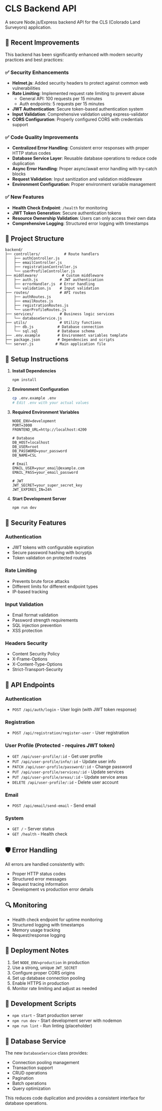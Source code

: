 # CLS Backend API

A secure Node.js/Express backend API for the CLS (Colorado Land Surveyors) application.

## 🚀 Recent Improvements

This backend has been significantly enhanced with modern security practices and best practices:

### ✅ Security Enhancements
- **Helmet.js**: Added security headers to protect against common web vulnerabilities
- **Rate Limiting**: Implemented request rate limiting to prevent abuse
  - General API: 100 requests per 15 minutes
  - Auth endpoints: 5 requests per 15 minutes
- **JWT Authentication**: Secure token-based authentication system
- **Input Validation**: Comprehensive validation using express-validator
- **CORS Configuration**: Properly configured CORS with credentials support

### ✅ Code Quality Improvements
- **Centralized Error Handling**: Consistent error responses with proper HTTP status codes
- **Database Service Layer**: Reusable database operations to reduce code duplication
- **Async Error Handling**: Proper async/await error handling with try-catch blocks
- **Request Validation**: Input sanitization and validation middleware
- **Environment Configuration**: Proper environment variable management

### ✅ New Features
- **Health Check Endpoint**: `/health` for monitoring
- **JWT Token Generation**: Secure authentication tokens
- **Resource Ownership Validation**: Users can only access their own data
- **Comprehensive Logging**: Structured error logging with timestamps

## 📁 Project Structure

```
backend/
├── controllers/           # Route handlers
│   ├── authController.js
│   ├── emailController.js
│   ├── registrationController.js
│   └── userProfileController.js
├── middleware/           # Custom middleware
│   ├── auth.js          # JWT authentication
│   ├── errorHandler.js  # Error handling
│   └── validation.js    # Input validation
├── routes/              # API routes
│   ├── authRoutes.js
│   ├── emailRoutes.js
│   ├── registrationRoutes.js
│   └── userProfileRoutes.js
├── services/            # Business logic services
│   └── databaseService.js
├── utils/               # Utility functions
│   ├── db.js           # Database connection
│   └── sql.sql         # Database schema
├── .env.example        # Environment variables template
├── package.json        # Dependencies and scripts
└── server.js          # Main application file
```

## 🔧 Setup Instructions

1. **Install Dependencies**
   ```bash
   npm install
   ```

2. **Environment Configuration**
   ```bash
   cp .env.example .env
   # Edit .env with your actual values
   ```

3. **Required Environment Variables**
   ```env
   NODE_ENV=development
   PORT=3000
   FRONTEND_URL=http://localhost:4200
   
   # Database
   DB_HOST=localhost
   DB_USER=root
   DB_PASSWORD=your_password
   DB_NAME=CSL
   
   # Email
   EMAIL_USER=your_email@example.com
   EMAIL_PASS=your_email_password
   
   # JWT
   JWT_SECRET=your_super_secret_key
   JWT_EXPIRES_IN=24h
   ```

4. **Start Development Server**
   ```bash
   npm run dev
   ```

## 🔐 Security Features

### Authentication
- JWT tokens with configurable expiration
- Secure password hashing with bcryptjs
- Token validation on protected routes

### Rate Limiting
- Prevents brute force attacks
- Different limits for different endpoint types
- IP-based tracking

### Input Validation
- Email format validation
- Password strength requirements
- SQL injection prevention
- XSS protection

### Headers Security
- Content Security Policy
- X-Frame-Options
- X-Content-Type-Options
- Strict-Transport-Security

## 📡 API Endpoints

### Authentication
- `POST /api/auth/login` - User login (with JWT token response)

### Registration
- `POST /api/registration/register-user` - User registration

### User Profile (Protected - requires JWT token)
- `GET /api/user-profile/:id` - Get user profile
- `PUT /api/user-profile/info/:id` - Update user info
- `PATCH /api/user-profile/password/:id` - Change password
- `PUT /api/user-profile/services/:id` - Update services
- `PUT /api/user-profile/areas/:id` - Update service areas
- `DELETE /api/user-profile/:id` - Delete user account

### Email
- `POST /api/email/send-email` - Send email

### System
- `GET /` - Server status
- `GET /health` - Health check

## 🛡️ Error Handling

All errors are handled consistently with:
- Proper HTTP status codes
- Structured error messages
- Request tracing information
- Development vs production error details

## 🔍 Monitoring

- Health check endpoint for uptime monitoring
- Structured logging with timestamps
- Memory usage tracking
- Request/response logging

## 🚀 Deployment Notes

1. Set `NODE_ENV=production` in production
2. Use a strong, unique `JWT_SECRET`
3. Configure proper CORS origins
4. Set up database connection pooling
5. Enable HTTPS in production
6. Monitor rate limiting and adjust as needed

## 📝 Development Scripts

- `npm start` - Start production server
- `npm run dev` - Start development server with nodemon
- `npm run lint` - Run linting (placeholder)

## 🔄 Database Service

The new `DatabaseService` class provides:
- Connection pooling management
- Transaction support
- CRUD operations
- Pagination
- Batch operations
- Query optimization

This reduces code duplication and provides a consistent interface for database operations.

